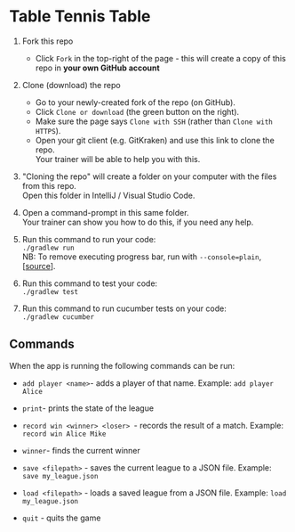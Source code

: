 # Table Tennis Table

1. Fork this repo
    * Click `Fork` in the top-right of the page - this will create a copy of this repo in **your own GitHub account**

2. Clone (download) the repo
    * Go to your newly-created fork of the repo (on GitHub).
    * Click `Clone or download` (the green button on the right).
    * Make sure the page says `Clone with SSH` (rather than `Clone with HTTPS`).
    * Open your git client (e.g. GitKraken) and use this link to clone the repo.  
    Your trainer will be able to help you with this.

3. "Cloning the repo" will create a folder on your computer with the files from this repo.  
Open this folder in IntelliJ / Visual Studio Code.

4. Open a command-prompt in this same folder.  
Your trainer can show you how to do this, if you need any help.

5. Run this command to run your code:\
`./gradlew run`\
NB: To remove executing progress bar, run with `--console=plain`, [[source](https://stackoverflow.com/q/52690759)].

6. Run this command to test your code:\
`./gradlew test`

7. Run this command to run cucumber tests on your code:\
`./gradlew cucumber`

## Commands

When the app is running the following commands can be run:

* `add player <name>`- adds a player of that name.
  Example: `add player Alice`

* `print`- prints the state of the league

* `record win <winner> <loser> `- records the result of a match.
  Example: `record win Alice Mike`

* `winner`- finds the current winner

* `save <filepath>` - saves the current league to a JSON file.
  Example: `save my_league.json`

* `load <filepath>` - loads a saved league from a JSON file.
  Example: `load my_league.json`

* `quit` - quits the game